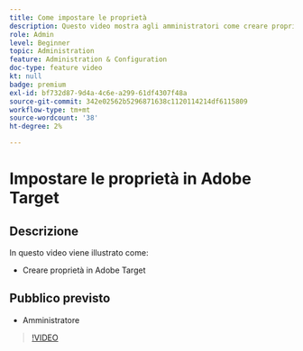 ```yaml
---
title: Come impostare le proprietà
description: Questo video mostra agli amministratori come creare proprietà in Adobe Target.
role: Admin
level: Beginner
topic: Administration
feature: Administration & Configuration
doc-type: feature video
kt: null
badge: premium
exl-id: bf732d87-9d4a-4c6e-a299-61df4307f48a
source-git-commit: 342e02562b5296871638c1120114214df6115809
workflow-type: tm+mt
source-wordcount: '38'
ht-degree: 2%

---
```


# Impostare le proprietà in Adobe Target

## Descrizione

In questo video viene illustrato come:

* Creare proprietà in Adobe Target

## Pubblico previsto

* Amministratore

>[!VIDEO](https://video.tv.adobe.com/v/18990/?quality=12)
